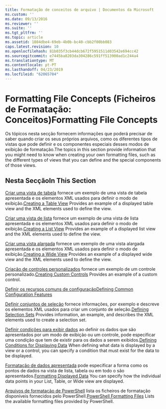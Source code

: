 ```yaml
---
title: Formatação de conceitos de arquivo | Documentos da Microsoft
ms.custom: ''
ms.date: 09/13/2016
ms.reviewer: ''
ms.suite: ''
ms.tgt_pltfrm: ''
ms.topic: article
ms.assetid: 1804dbe4-69eb-4b0b-bc40-cbb2f00bb083
caps.latest.revision: 10
ms.openlocfilehash: 81b035f3cb44dcb672f5951511d03542e694cc42
ms.sourcegitcommit: e7445ba8203da304286c591ff513900ad1c244a4
ms.translationtype: MT
ms.contentlocale: pt-PT
ms.lasthandoff: 04/23/2019
ms.locfileid: "62065704"
---
```

# <a name="formatting-file-concepts"></a><span data-ttu-id="81af6-102">Formatting File Concepts (Ficheiros de Formatação: Conceitos)</span><span class="sxs-lookup"><span data-stu-id="81af6-102">Formatting File Concepts</span></span>

<span data-ttu-id="81af6-103">Os tópicos nesta secção fornecem informações que poderá precisar de saber quando criar os seus próprios arquivos, como os diferentes tipos de vistas que pode definir e os componentes especiais desses modos de exibição de formatação.</span><span class="sxs-lookup"><span data-stu-id="81af6-103">The topics in this section provide information that you might need to know when creating your own formatting files, such as the different types of views that you can define and the special components of those views.</span></span>

## <a name="in-this-section"></a><span data-ttu-id="81af6-104">Nesta Secção</span><span class="sxs-lookup"><span data-stu-id="81af6-104">In This Section</span></span>

<span data-ttu-id="81af6-105">[Criar uma vista de tabela](./creating-a-table-view.md) fornece um exemplo de uma vista de tabela apresentada e os elementos XML usados para definir o modo de exibição.</span><span class="sxs-lookup"><span data-stu-id="81af6-105">[Creating a Table View](./creating-a-table-view.md) Provides an example of a displayed table view and the XML elements used to define the view.</span></span>

<span data-ttu-id="81af6-106">[Criar uma vista de lista](./creating-a-list-view.md) fornece um exemplo de uma vista de lista apresentada e os elementos XML usados para definir o modo de exibição.</span><span class="sxs-lookup"><span data-stu-id="81af6-106">[Creating a List View](./creating-a-list-view.md) Provides an example of a displayed list view and the XML elements used to define the view.</span></span>

<span data-ttu-id="81af6-107">[Criar uma vista alargada](./creating-a-wide-view.md) fornece um exemplo de uma vista alargada apresentada e os elementos XML usados para definir o modo de exibição.</span><span class="sxs-lookup"><span data-stu-id="81af6-107">[Creating a Wide View](./creating-a-wide-view.md) Provides an example of a displayed wide view and the XML elements used to define the view.</span></span>

<span data-ttu-id="81af6-108">[Criação de controles personalizados](./creating-custom-controls.md) fornece um exemplo de um controle personalizado.</span><span class="sxs-lookup"><span data-stu-id="81af6-108">[Creating Custom Controls](./creating-custom-controls.md) Provides an example of a custom control.</span></span>

[<span data-ttu-id="81af6-109">Definir os recursos comuns de configuração</span><span class="sxs-lookup"><span data-stu-id="81af6-109">Defining Common Configuration Features</span></span>](./defining-common-configuration-features.md)

<span data-ttu-id="81af6-110">[Definir conjuntos de seleção](./defining-selection-sets.md) fornece informações, por exemplo e descreve os elementos XML usados para criar um conjunto de seleção.</span><span class="sxs-lookup"><span data-stu-id="81af6-110">[Defining Selection Sets](./defining-selection-sets.md) Provides information, an example, and describes the XML elements used to create a selection set.</span></span>

<span data-ttu-id="81af6-111">[Definir condições para exibir dados](./defining-conditions-for-displaying-data.md) ao definir os dados que são apresentados por um modo de exibição ou um controle, pode especificar uma condição que tem de existir para os dados a serem exibidos.</span><span class="sxs-lookup"><span data-stu-id="81af6-111">[Defining Conditions for Displaying Data](./defining-conditions-for-displaying-data.md) When defining what data is displayed by a view or a control, you can specify a condition that must exist for the data to be displayed.</span></span>

<span data-ttu-id="81af6-112">[Formatação de dados apresentada](./formatting-displayed-data.md) pode especificar a forma como os pontos de dados na vista de lista, tabela ou em todo o são apresentados.</span><span class="sxs-lookup"><span data-stu-id="81af6-112">[Formatting Displayed Data](./formatting-displayed-data.md) You can specify how the individual data points in your List, Table, or Wide view are displayed.</span></span>

<span data-ttu-id="81af6-113">[Arquivos de formatação de PowerShell](./powershell-formatting-files.md) lista os ficheiros de formatação disponíveis fornecidos pelo PowerShell.</span><span class="sxs-lookup"><span data-stu-id="81af6-113">[PowerShell Formatting Files](./powershell-formatting-files.md) Lists the available formatting files provided by PowerShell.</span></span>

